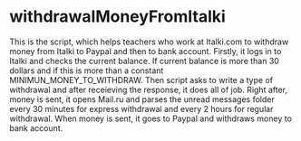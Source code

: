 # withdrawalMoneyFromItalki
This is the script, which helps teachers who work at Italki.com to withdraw money from Italki to Paypal and then to bank account.
Firstly, it logs in to Italki and checks the current balance. If current balance is more than 30 dollars and if this is more than a constant
MINIMUN_MONEY_TO_WITHDRAW. Then script asks to write a type of withdrawal and after receieving the response, it does all of job.
Right after, money is sent, it opens Mail.ru and parses the unread messages folder every 30 minutes for express withdrawal and every 2 hours for
regular withdrawal. When money is sent, it goes to Paypal and withdraws money to bank account.
